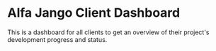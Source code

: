 # Alfa Jango Client Dashboard

This is a dashboard for all clients to get an overview of their
project's development progress and status.
